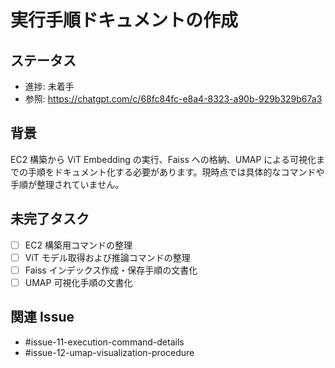 # 実行手順ドキュメントの作成

## ステータス
- 進捗: 未着手
- 参照: https://chatgpt.com/c/68fc84fc-e8a4-8323-a90b-929b329b67a3

## 背景
EC2 構築から ViT Embedding の実行、Faiss への格納、UMAP による可視化までの手順をドキュメント化する必要があります。現時点では具体的なコマンドや手順が整理されていません。

## 未完了タスク
- [ ] EC2 構築用コマンドの整理
- [ ] ViT モデル取得および推論コマンドの整理
- [ ] Faiss インデックス作成・保存手順の文書化
- [ ] UMAP 可視化手順の文書化

## 関連 Issue
- #issue-11-execution-command-details
- #issue-12-umap-visualization-procedure
